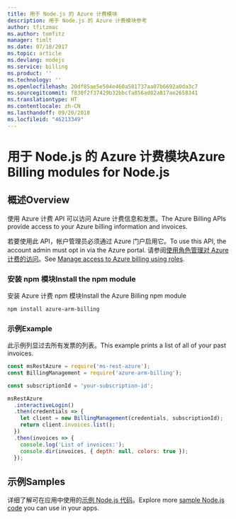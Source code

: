 ```yaml
---
title: 用于 Node.js 的 Azure 计费模块
description: 用于 Node.js 的 Azure 计费模块参考
author: tfitzmac
ms.author: tomfitz
manager: timlt
ms.date: 07/18/2017
ms.topic: article
ms.devlang: nodejs
ms.service: billing
ms.product: ''
ms.technology: ''
ms.openlocfilehash: 20df85ae5e504e460a501737aa07b6692a0da3c7
ms.sourcegitcommit: f830f2f37429b32bbcfa856ad82a817ae2658341
ms.translationtype: HT
ms.contentlocale: zh-CN
ms.lasthandoff: 09/20/2018
ms.locfileid: "46213349"
---
```

# <a name="azure-billing-modules-for-nodejs"></a><span data-ttu-id="cd41b-103">用于 Node.js 的 Azure 计费模块</span><span class="sxs-lookup"><span data-stu-id="cd41b-103">Azure Billing modules for Node.js</span></span>

## <a name="overview"></a><span data-ttu-id="cd41b-104">概述</span><span class="sxs-lookup"><span data-stu-id="cd41b-104">Overview</span></span>
<span data-ttu-id="cd41b-105">使用 Azure 计费 API 可以访问 Azure 计费信息和发票。</span><span class="sxs-lookup"><span data-stu-id="cd41b-105">The Azure Billing APIs provide access to your Azure billing information and invoices.</span></span>

<span data-ttu-id="cd41b-106">若要使用此 API，帐户管理员必须通过 Azure 门户启用它。</span><span class="sxs-lookup"><span data-stu-id="cd41b-106">To use this API, the account admin must opt in via the Azure portal.</span></span> <span data-ttu-id="cd41b-107">请参阅[使用角色管理对 Azure 计费的访问](https://docs.microsoft.com/azure/billing/billing-manage-access)。</span><span class="sxs-lookup"><span data-stu-id="cd41b-107">See [Manage access to Azure billing using roles](https://docs.microsoft.com/azure/billing/billing-manage-access).</span></span>

### <a name="install-the-npm-module"></a><span data-ttu-id="cd41b-108">安装 npm 模块</span><span class="sxs-lookup"><span data-stu-id="cd41b-108">Install the npm module</span></span> 

<span data-ttu-id="cd41b-109">安装 Azure 计费 npm 模块</span><span class="sxs-lookup"><span data-stu-id="cd41b-109">Install the Azure Billing npm module</span></span> 

```bash
npm install azure-arm-billing
```
### <a name="example"></a><span data-ttu-id="cd41b-110">示例</span><span class="sxs-lookup"><span data-stu-id="cd41b-110">Example</span></span> 
 
<span data-ttu-id="cd41b-111">此示例列显过去所有发票的列表。</span><span class="sxs-lookup"><span data-stu-id="cd41b-111">This example prints a list of all of your past invoices.</span></span>
 
```javascript 
const msRestAzure = require('ms-rest-azure');
const BillingManagement = require('azure-arm-billing');

const subscriptionId = 'your-subscription-id';

msRestAzure
  .interactiveLogin()
  .then(credentials => {
    let client = new BillingManagement(credentials, subscriptionId);
    return client.invoices.list();
  })
  .then(invoices => {
    console.log('List of invoices:');
    console.dir(invoices, { depth: null, colors: true });
  });
``` 


## <a name="samples"></a><span data-ttu-id="cd41b-112">示例</span><span class="sxs-lookup"><span data-stu-id="cd41b-112">Samples</span></span>

<span data-ttu-id="cd41b-113">详细了解可在应用中使用的[示例 Node.js 代码](https://azure.microsoft.com/resources/samples/?platform=nodejs)。</span><span class="sxs-lookup"><span data-stu-id="cd41b-113">Explore more [sample Node.js code](https://azure.microsoft.com/resources/samples/?platform=nodejs) you can use in your apps.</span></span>
